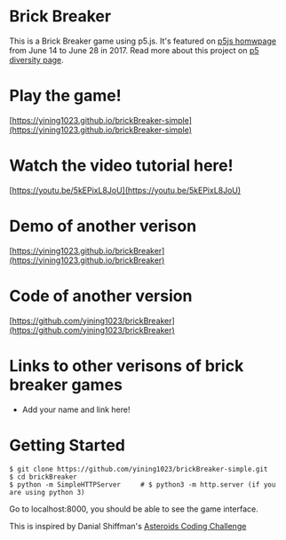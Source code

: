 # Brick Breaker
This is a Brick Breaker game using p5.js. It's featured on [p5js homwpage](http://www.p5js.org) from June 14 to June 28 in 2017. Read more about this project on [p5 diversity page](https://diversity.p5js.org/feature/yiningshi.html).

# Play the game!
[https://yining1023.github.io/brickBreaker-simple](https://yining1023.github.io/brickBreaker-simple)

# Watch the video tutorial here!
[https://youtu.be/5kEPixL8JoU](https://youtu.be/5kEPixL8JoU)

# Demo of another verison
[https://yining1023.github.io/brickBreaker](https://yining1023.github.io/brickBreaker)

# Code of another version
[https://github.com/yining1023/brickBreaker](https://github.com/yining1023/brickBreaker)

# Links to other verisons of brick breaker games
* Add your name and link here!

# Getting Started
```shell
$ git clone https://github.com/yining1023/brickBreaker-simple.git
$ cd brickBreaker
$ python -m SimpleHTTPServer     # $ python3 -m http.server (if you are using python 3)
```
Go to localhost:8000, you should be able to see the game interface.

This is inspired by Danial Shiffman's [Asteroids Coding Challenge](https://www.youtube.com/watch?v=hacZU523FyM)
